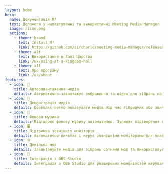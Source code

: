 ```yaml
---
layout: home
hero:
  name: Документація M³
  text: Допомога у налаштуванні та використанні Meeting Media Manager
  image: /icon.png
  actions:
    - theme: brand
      text: Install M³
      link: https://github.com/sircharlo/meeting-media-manager/releases/latest
    - theme: alt
      text: Використання в Залі Царства
      link: /uk/using-at-a-kingdom-hall
    - theme: alt
      text: Про програму
      link: /uk/about
features:
  - icon: 🚀
    title: Автозавантаження медіа
    details: Автоматично завантажує зображення та відео для зібрань на будь-якій мові, доступній на JW.org.
  - icon: 🎦
    title: Демонстрація медіа
    details: Дозволяє легко показувати медіа під час гібридних або звичайних зібрань.
  - icon: 🎵
    title: Фонова музика
    details: Відтворює фонову музику автоматично. Зупиняє відтворення перед початком зібрання. Фонова музика може бути перезапущена в один клік після зібрання.
  - icon: 🖥️
    title: Підтримка зовнішніх моніторів
    details: Автоматично виявляє і керує зовнішніми моніторами для плавної демонстрації медіа.
  - icon: 🌐
    title: Декілька мов
    details: Завантажуйте медіа для зібрань сотнями мов та використовуйте M³ на будь-якій з багатьох доступних мов.
  - icon: 🧩
    title: Інтеграція з OBS Studio
    details: Інтеграція з OBS Studio для розширених можливостей керування та демонстрування медіа.
---
```

